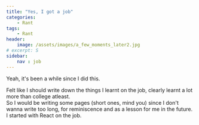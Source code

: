 ```yaml
---
title: "Yes, I got a job"
categories: 
    - Rant
tags: 
    - Rant
header: 
    image: /assets/images/a_few_moments_later2.jpg
# excerpt: S 
sidebar:
    nav : job
---
```


Yeah, it's been a while since I did this.  

Felt like I should write down the things I learnt on the job, clearly learnt a lot more than college atleast.  
So I would be writing some pages (short ones, mind you) since I don't wanna write too long, for reminiscence and as a lesson for me in the future.
I started with React on the job.

